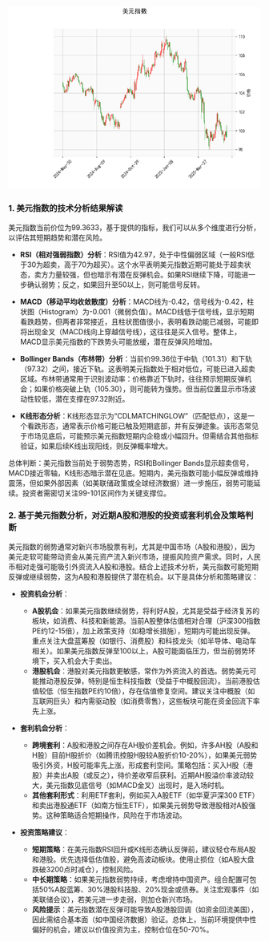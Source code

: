 ![图](USDX.png)

### 1. 美元指数的技术分析结果解读

美元指数当前价位为99.3633，基于提供的指标，我们可以从多个维度进行分析，以评估其短期趋势和潜在风险。

- **RSI（相对强弱指数）分析**：RSI值为42.97，处于中性偏弱区域（一般RSI低于30为超卖，高于70为超买）。这个水平表明美元指数近期可能处于超卖状态，卖方力量较强，但也暗示有潜在反弹机会。如果RSI继续下降，可能进一步确认弱势；反之，如果回升至50以上，则可能信号反转。

- **MACD（移动平均收敛散度）分析**：MACD线为-0.42，信号线为-0.42，柱状图（Histogram）为-0.001（微弱负值）。MACD线低于信号线，显示短期看跌趋势，但两者非常接近，且柱状图值很小，表明看跌动能已减弱，可能即将出现金叉（MACD线向上穿越信号线），这往往是买入信号。整体上，MACD显示美元指数的下跌势头可能放缓，潜在反弹风险增加。

- **Bollinger Bands（布林带）分析**：当前价99.36位于中轨（101.31）和下轨（97.32）之间，接近下轨。这表明美元指数处于相对低位，可能已进入超卖区域。布林带通常用于识别波动率：价格靠近下轨时，往往预示短期反弹机会；如果价格突破上轨（105.30），则可能转为强势。但当前位置显示市场波动性较低，潜在支撑在97.32附近。

- **K线形态分析**：K线形态显示为“CDLMATCHINGLOW”（匹配低点），这是一个看跌形态，通常表示价格可能已触及短期底部，并有反弹迹象。该形态常见于市场见底后，可能预示美元指数短期内企稳或小幅回升。但需结合其他指标验证，如果后续K线出现阳线，则反弹概率增大。

总体判断：美元指数当前处于弱势态势，RSI和Bollinger Bands显示超卖信号，MACD接近零轴，K线形态暗示潜在见底。短期内，美元指数可能小幅反弹或维持震荡，但如果外部因素（如美联储政策或全球经济数据）进一步施压，弱势可能延续。投资者需密切关注99-101区间作为关键支撑位。

### 2. 基于美元指数分析，对近期A股和港股的投资或套利机会及策略判断

美元指数的弱势通常对新兴市场股票有利，尤其是中国市场（A股和港股），因为美元走软可能带动资金从美元资产流入新兴市场，提振风险资产需求。同时，人民币相对走强可能吸引外资流入A股和港股。结合上述技术分析，美元指数可能短期反弹或继续弱势，这为A股和港股提供了潜在机会。以下是具体分析和策略建议：

- **投资机会分析**：
  - **A股机会**：如果美元指数继续弱势，将利好A股，尤其是受益于经济复苏的板块，如消费、科技和新能源。当前A股整体估值相对合理（沪深300指数PE约12-15倍），加上政策支持（如稳增长措施），短期内可能出现反弹。重点关注大盘蓝筹股（如银行、消费股）和科技龙头（如半导体、电动车相关）。如果美元指数反弹至100以上，A股可能面临压力，但当前弱势环境下，买入机会大于卖出。
  - **港股机会**：港股对美元指数更敏感，常作为外资流入的首选。弱势美元可能推动港股反弹，特别是恒生科技指数（受益于中概股回流）。当前港股估值较低（恒生指数PE约10倍），存在估值修复空间。建议关注中概股（如互联网巨头）和内需驱动股（如消费零售），这些板块可能在资金回流下率先上涨。

- **套利机会分析**：
  - **跨境套利**：A股和港股之间存在AH股价差机会。例如，许多AH股（A股和H股）目前H股折价（如腾讯控股H股较A股折价10-20%），如果美元弱势吸引外资，H股可能率先上涨，形成套利空间。策略包括：买入H股（港股）并卖出A股（或反之），待价差收窄后获利。近期AH股溢价率波动较大，美元指数见底信号（如MACD金叉）出现时，是入场时机。
  - **其他套利形式**：利用ETF套利，例如买入A股ETF（如华夏沪深300 ETF）和卖出港股通ETF（如南方恒生ETF），如果美元弱势导致港股相对A股强势。这种策略适合短期操作，风险在于市场波动。

- **投资策略建议**：
  - **短期策略**：在美元指数RSI回升或K线形态确认反弹前，建议轻仓布局A股和港股。优先选择低估值股，避免高波动板块。使用止损位（如A股大盘跌破3200点时减仓），控制风险。
  - **中长期策略**：如果美元指数弱势持续，考虑增持中国资产。组合配置可包括50%A股蓝筹、30%港股科技股、20%现金或债券。关注宏观事件（如美联储会议），若美元进一步走弱，则加仓新兴市场。
  - **风险提示**：美元指数潜在反弹可能导致A股港股回调（如资金回流美国），因此需结合基本面（如中国经济数据）验证。总体上，当前环境提供中性偏好的机会，建议以价值投资为主，控制仓位在50-70%。
